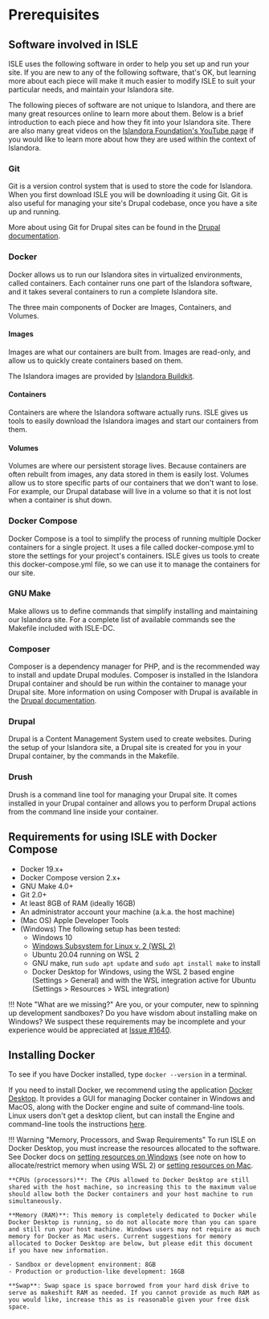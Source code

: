# Prerequisites

## Software involved in ISLE

ISLE uses the following software in order to help you set up and run your site. If you are new to any of the following software, that's OK, but learning more about each piece will make it much easier to modify ISLE to suit your particular needs, and maintain your Islandora site.

The following pieces of software are not unique to Islandora, and there are many great resources online to learn more about them. Below is a brief introduction to each piece and how they fit into your Islandora site. There are also many great videos on the [Islandora Foundation's YouTube page](https://www.youtube.com/@islandorafoundation9224/videos) if you would like to learn more about how they are used within the context of Islandora.

### Git

Git is a version control system that is used to store the code for Islandora. When you first download ISLE you will be downloading it using Git. Git is also useful for managing your site's Drupal codebase, once you have a site up and running. 

More about using Git for Drupal sites can be found in the [Drupal documentation](https://www.drupal.org/docs/develop/git/setting-up-git-for-drupal).

### Docker

Docker allows us to run our Islandora sites in virtualized environments, called containers. Each container runs one part of the Islandora software, and it takes several containers to run a complete Islandora site. 

The three main components of Docker are Images, Containers, and Volumes. 

#### Images

Images are what our containers are built from. Images are read-only, and allow us to quickly create containers based on them.

The Islandora images are provided by [Islandora Buildkit](https://github.com/Islandora-Devops/isle-buildkit).

#### Containers

Containers are where the Islandora software actually runs. ISLE gives us tools to easily download the Islandora images and start our containers from them.

#### Volumes

Volumes are where our persistent storage lives. Because containers are often rebuilt from images, any data stored in them is easily lost. Volumes allow us to store specific parts of our containers that we don't want to lose. For example, our Drupal database will live in a volume so that it is not lost when a container is shut down.

### Docker Compose

Docker Compose is a tool to simplify the process of running multiple Docker containers for a single project. It uses a file called docker-compose.yml to store the settings for your project's containers. ISLE gives us tools to create this docker-compose.yml file, so we can use it to manage the containers for our site.

### GNU Make

Make allows us to define commands that simplify installing and maintaining our Islandora site. For a complete list of available commands see the Makefile included with ISLE-DC.

### Composer

Composer is a dependency manager for PHP, and is the recommended way to install and update Drupal modules. Composer is installed in the Islandora Drupal container and should be run within the container to manage your Drupal site. More information on using Composer with Drupal is available in the [Drupal documentation](https://www.drupal.org/docs/develop/using-composer/manage-dependencies).

### Drupal

Drupal is a Content Management System used to create websites. During the setup of your Islandora site, a Drupal site is created for you in your Drupal container, by the commands in the Makefile. 

### Drush

Drush is a command line tool for managing your Drupal site. It comes installed in your Drupal container and allows you to perform Drupal actions from the command line inside your container.

## Requirements for using ISLE with Docker Compose

- Docker 19.x+
- Docker Compose version 2.x+
- GNU Make 4.0+
- Git 2.0+
- At least 8GB of RAM (ideally 16GB)
- An administrator account your machine (a.k.a. the host machine)
- (Mac OS) Apple Developer Tools
- (Windows) The following setup has been tested:
    - Windows 10
    - [Windows Subsystem for Linux v. 2 (WSL 2)](https://docs.microsoft.com/en-us/windows/wsl/install-win10)
    - Ubuntu 20.04 running on WSL 2
    - GNU make, run `sudo apt update` and `sudo apt install make` to install
    - Docker Desktop for Windows, using the WSL 2 based engine (Settings > General) and with the WSL integration active for Ubuntu (Settings > Resources > WSL integration)

!!! Note "What are we missing?"
    Are you, or your computer, new to spinning up development sandboxes? Do you have wisdom about installing make on Windows? We suspect these requirements may be incomplete and your experience would be appreciated at [Issue #1640](https://github.com/Islandora/documentation/issues/1640).

## Installing Docker

To see if you have Docker installed, type `docker --version` in a terminal.

If you need to install Docker, we recommend using the application [Docker Desktop](https://www.docker.com/products/docker-desktop). It provides a GUI for managing Docker container in Windows and MacOS, along with the Docker engine and suite of command-line tools. Linux users don't get a desktop client, but can install the Engine and command-line tools the instructions [here](https://docs.docker.com/engine/install/).

!!! Warning "Memory, Processors, and Swap Requirements"
    To run ISLE on Docker Desktop, you must increase the resources allocated to the software. See Docker docs on [setting resources on Windows](https://docs.docker.com/docker-for-windows/#resources) (see note on how to allocate/restrict memory when using WSL 2) or [setting resources on Mac](https://docs.docker.com/docker-for-mac/#resources).

    **CPUs (processors)**: The CPUs allowed to Docker Desktop are still shared with the host machine, so increasing this to the maximum value should allow both the Docker containers and your host machine to run simultaneously.

    **Memory (RAM)**: This memory is completely dedicated to Docker while Docker Desktop is running, so do not allocate more than you can spare and still run your host machine. Windows users may not require as much memory for Docker as Mac users. Current suggestions for memory allocated to Docker Desktop are below, but please edit this document if you have new information.

    - Sandbox or development environment: 8GB
    - Production or production-like development: 16GB

    **Swap**: Swap space is space borrowed from your hard disk drive to serve as makeshift RAM as needed. If you cannot provide as much RAM as you would like, increase this as is reasonable given your free disk space.
